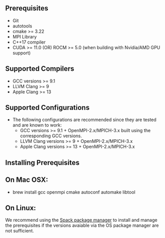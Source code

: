 
Prerequisites
-------------
- Git
- autotools
- cmake >= 3.22
- MPI Library
- C++17 compiler
- CUDA >= 11.0 (OR) ROCM >= 5.0 (when building with Nvidia/AMD GPU support)

Supported Compilers
--------------------
- GCC versions >= 9.1
- LLVM Clang >= 9 
- Apple Clang >= 13

Supported Configurations
-------------------------
- The following configurations are recommended since they are tested and are known to work:
  - GCC versions >= 9.1 + OpenMPI-2.x/MPICH-3.x built using the corresponding GCC versions.
  - LLVM Clang versions >= 9 + OpenMPI-2.x/MPICH-3.x 
  - Apple Clang versions >= 13 + OpenMPI-2.x/MPICH-3.x 

Installing Prerequisites
-------------------------

## On Mac OSX:
- brew install gcc openmpi cmake autoconf automake libtool

## On Linux:

We recommend using the [Spack package manager](https://spack.io) to install and manage the prerequisites if the versions
avaiable via the OS package manager are not sufficient.
